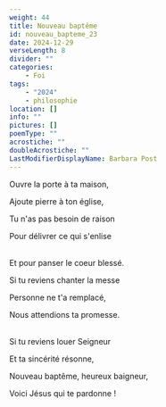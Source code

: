 ```yaml
---
weight: 44
title: Nouveau baptême
id: nouveau_bapteme_23
date: 2024-12-29
verseLength: 8
divider: ""
categories:
    - Foi
tags:
    - "2024"
    - philosophie
location: []
info: ""
pictures: []
poemType: ""
acrostiche: ""
doubleAcrostiche: ""
LastModifierDisplayName: Barbara Post
---
```

Ouvre la porte à ta maison,

Ajoute pierre à ton église,

Tu n'as pas besoin de raison

Pour délivrer ce qui s'enlise

 \
Et pour panser le coeur blessé.

Si tu reviens chanter la messe

Personne ne t'a remplacé,

Nous attendions ta promesse.

 \
Si tu reviens louer Seigneur

Et ta sincérité résonne,

Nouveau baptême, heureux baigneur,

Voici Jésus qui te pardonne !
